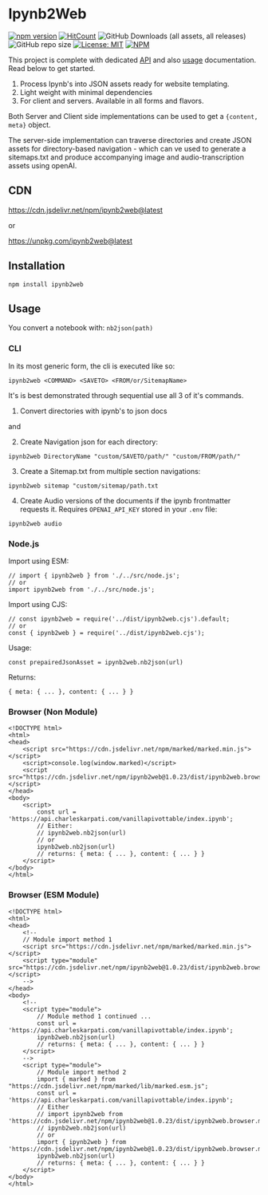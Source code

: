 # Ipynb2Web

[![npm version](https://badge.fury.io/js/ipynb2web.svg)](https://badge.fury.io/js/ipynb2web)
[![HitCount](https://hits.dwyl.com/karpatic/ipynb2web.svg?style=flat-square)](http://hits.dwyl.com/karpatic/ipynb2web)
![GitHub Downloads (all assets, all releases)](https://img.shields.io/github/downloads/karpatic/ipynb2web/total)
![GitHub repo size](https://img.shields.io/github/repo-size/karpatic/ipynb2web)
[![License: MIT](https://img.shields.io/badge/License-MIT-yellow.svg)](https://opensource.org/licenses/MIT)
[![NPM](https://nodei.co/npm/ipynb.png)](https://nodei.co/npm/ipynb/)

This project is complete with dedicated [API](./api) and also [usage](./usage) documentation. Read below to get started.

1. Process Ipynb's into JSON assets ready for website templating.
2. Light weight with minimal dependencies
3. For client and servers. Available in all forms and flavors.

Both Server and Client side implementations can be used to get a `{content, meta}` object.

The server-side implementation can traverse directories and create JSON assets for directory-based navigation - which can ve used to generate a sitemaps.txt and produce accompanying image and audio-transcription assets using openAI.

## CDN

https://cdn.jsdelivr.net/npm/ipynb2web@latest

or

https://unpkg.com/ipynb2web@latest

## Installation

```
npm install ipynb2web
```

## Usage

You convert a notebook with: `nb2json(path)`

### CLI

In its most generic form, the cli is executed like so:

```
ipynb2web <COMMAND> <SAVETO> <FROM/or/SitemapName>
```

It's is best demonstrated through sequential use all 3 of it's commands.

1. Convert directories with ipynb's to json docs

and

2. Create Navigation json for each directory:

```
ipynb2web DirectoryName "custom/SAVETO/path/" "custom/FROM/path/"
```

3. Create a Sitemap.txt from multiple section navigations:

```
ipynb2web sitemap "custom/sitemap/path.txt
```

4. Create Audio versions of the documents if the ipynb frontmatter requests it. Requires `OPENAI_API_KEY` stored in your `.env` file:

```
ipynb2web audio
```

### Node.js

Import using ESM:

```
// import { ipynb2web } from './../src/node.js';
// or
import ipynb2web from './../src/node.js';
```

Import using CJS:

```
// const ipynb2web = require('../dist/ipynb2web.cjs').default;
// or
const { ipynb2web } = require('../dist/ipynb2web.cjs');
```

Usage:

```
const prepairedJsonAsset = ipynb2web.nb2json(url)
```

Returns:

```
{ meta: { ... }, content: { ... } }
```

### Browser (Non Module)

```
<!DOCTYPE html>
<html>
<head>
    <script src="https://cdn.jsdelivr.net/npm/marked/marked.min.js"></script>
    <script>console.log(window.marked)</script>
    <script src="https://cdn.jsdelivr.net/npm/ipynb2web@1.0.23/dist/ipynb2web.browser.umd.js"></script>
</head>
<body>
    <script>
        const url = 'https://api.charleskarpati.com/vanillapivottable/index.ipynb';
        // Either:
        // ipynb2web.nb2json(url)
        // or
        ipynb2web.nb2json(url)
        // returns: { meta: { ... }, content: { ... } }
    </script>
</body>
</html>
```

### Browser (ESM Module)

```
<!DOCTYPE html>
<html>
<head>
    <!--
    // Module import method 1
    <script src="https://cdn.jsdelivr.net/npm/marked/marked.min.js"></script>
    <script type="module" src="https://cdn.jsdelivr.net/npm/ipynb2web@1.0.23/dist/ipynb2web.browser.mjs"></script>
    -->
</head>
<body>
    <!--
    <script type="module">
        // Module method 1 continued ...
        const url = 'https://api.charleskarpati.com/vanillapivottable/index.ipynb';
        ipynb2web.nb2json(url)
        // returns: { meta: { ... }, content: { ... } }
    </script>
    -->
    <script type="module">
        // Module import method 2
        import { marked } from "https://cdn.jsdelivr.net/npm/marked/lib/marked.esm.js";
        const url = 'https://api.charleskarpati.com/vanillapivottable/index.ipynb';
        // Either
        // import ipynb2web from 'https://cdn.jsdelivr.net/npm/ipynb2web@1.0.23/dist/ipynb2web.browser.mjs';
        // ipynb2web.nb2json(url)
        // or
        import { ipynb2web } from 'https://cdn.jsdelivr.net/npm/ipynb2web@1.0.23/dist/ipynb2web.browser.mjs';
        ipynb2web.nb2json(url)
        // returns: { meta: { ... }, content: { ... } }
    </script>
</body>
</html>
```

